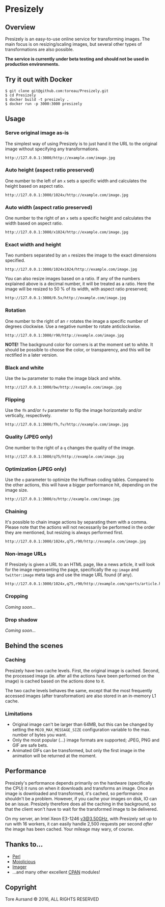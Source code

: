 # Presizely

## Overview

Presizely is an easy-to-use online service for transforming images. The main focus is on resizing/scaling images, but several other types of transformations are also possible.

**The service is currently under beta testing and should not be used in production environments.**

## Try it out with Docker

```
$ git clone git@github.com:toreau/Presizely.git
$ cd Presizely
$ docker build -t presizely .
$ docker run -p 3000:3000 presizely
```

## Usage

### Serve original image as-is

The simplest way of using Presizely is to just hand it the URL to the original image without specifying any transformations.

```
http://127.0.0.1:3000/http://example.com/image.jpg
```

### Auto height (aspect ratio preserved)

One number to the left of an `x` sets a specific width and calculates the height based on aspect ratio.

```
http://127.0.0.1:3000/1024x/http://example.com/image.jpg
```

### Auto width (aspect ratio preserved)

One number to the right of an `x` sets a specific height and calculates the width based on aspect ratio.

```
http://127.0.0.1:3000/x1024/http://example.com/image.jpg
```

### Exact width and height

Two numbers separated by an `x` resizes the image to the exact dimensions specified.

```
http://127.0.0.1:3000/1024x1024/http://example.com/image.jpg
```

You can also resize images based on a ratio. If any of the numbers explained above is a decimal number, it will be treated as a ratio. Here the image will be resized to 50 % of its width, with aspect ratio preserved;

```
http://127.0.0.1:3000/0.5x/http://example.com/image.jpg
```

### Rotation

One number to the right of an `r` rotates the image a specific number of degrees clockwise. Use a negative number to rotate anticlockwise.

```
http://127.0.0.1:3000/r90/http://example.com/image.jpg
```

**NOTE!** The background color for corners is at the moment set to white. It should be possible to choose the color, or transparency, and this will be rectified in a later version.

### Black and white

Use the `bw` parameter to make the image black and white.

```
http://127.0.0.1:3000/bw/http://example.com/image.jpg
```

### Flipping

Use the `fh` and/or `fv` parameter to flip the image horizontally and/or vertically, respectively.

```
http://127.0.0.1:3000/fh,fv/http://example.com/image.jpg
```

### Quality (JPEG only)

One number to the right of a `q` changes the quality of the image.

```
http://127.0.0.1:3000/q75/http://example.com/image.jpg
```

### Optimization (JPEG only)

Use the `o` parameter to optimize the Huffman coding tables. Compared to the other actions, this will have a bigger performance hit, depending on the image size.

```
http://127.0.0.1:3000/o/http://example.com/image.jpg
```

### Chaining

It's possible to chain image actions by separating them with a comma. Please note that the actions will not necessarily be performed in the order they are mentioned, but resizing is always performed first.

```
http://127.0.0.1:3000/1024x,q75,r90/http://example.com/image.jpg
```

### Non-image URLs

If Presizely is given a URL to an HTML page, like a news article, it will look for the image representing the page, specifically the `og:image` and `twitter:image` meta tags and use the image URL found (if any).

```
http://127.0.0.1:3000/1024x,q75,r90/http://example.com/sports/article.html
```

### Cropping

*Coming soon...*

### Drop shadow

*Coming soon...*

## Behind the scenes

### Caching

Presizely have two cache levels. First, the original image is cached. Second, the processed image (ie. after all the actions have been performed on the image) is cached based on the actions done to it.

The two cache levels behaves the same, except that the most frequently accessed images (after transformation) are also stored in an in-memory L1 cache.

### Limitations

* Original image can't be larger than 64MB, but this can be changed by setting the `MOJO_MAX_MESSAGE_SIZE` configuration variable to the max. number of bytes you want.
* Only the most popular (...) image formats are supported; JPEG, PNG and GIF are safe bets.
* Animated GIFs can be transformed, but only the first image in the animation will be returned at the moment.

## Performance

Presizely's performance depends primarily on the hardware (specifically the CPU) it runs on when it downloads and transforms an image. Once an image is downloaded and
transformed, it's cached, so performance shouldn't be a problem. However, if you cache your images on disk, IO can be an issue. Presizely therefore does all the caching
in the background, so that the client won't have to wait for the transformed image to be delivered.

On my server, an Intel Xeon E3-1246 v3@3.50GHz, with Presizely set up to run with 16 workers, it can easily handle 2,500 requests per second *after* the image has been
cached. Your mileage may wary, of course.

## Thanks to...

* [Perl](https://www.perl.org/)
* [Mojolicious](http://mojolicious.org/)
* [Imager](https://metacpan.org/pod/Imager)
* ...and many other excellent [CPAN](https://metacpan.org/) modules!

## Copyright

Tore Aursand © 2016, ALL RIGHTS RESERVED
